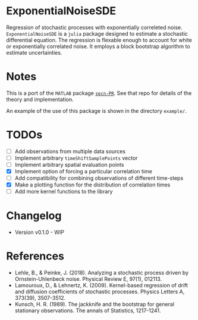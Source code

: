 # ExponentialNoiseSDE
Regression of stochastic processes with exponentially correleted noise. `ExponentialNoiseSDE` is a `julia` package designed to estimate a stochastic differential equation. The regression is flexable enough to account for white or exponentially correlated noise. It employs a block bootstrap algorithm to estimate uncertainties. 

# Notes

This is a port of the `MATLAB` package [`secn-PR`](https://github.com/williamjsdavis/secn-PR). See that repo for details of the theory and implementation.

An example of the use of this package is shown in the directory `example/`.

# TODOs

- [ ] Add observations from multiple data sources
- [ ] Implement arbitrary `timeShiftSamplePoints` vector
- [ ] Implement arbitrary spatial evaluation points
- [x] Implement option of forcing a particular correlation time
- [ ] Add compatibility for combining observations of different time-steps
- [x] Make a plotting function for the distribution of correlation times
- [ ] Add more kernel functions to the library

# Changelog

- Version v0.1.0 - WIP

# References

- Lehle, B., & Peinke, J. (2018). Analyzing a stochastic process driven by Ornstein-Uhlenbeck noise. Physical Review E, 97(1), 012113.
- Lamouroux, D., & Lehnertz, K. (2009). Kernel-based regression of drift and diffusion coefficients of stochastic processes. Physics Letters A, 373(39), 3507-3512.
- Kunsch, H. R. (1989). The jackknife and the bootstrap for general stationary observations. The annals of Statistics, 1217-1241.